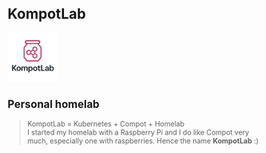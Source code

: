 # KompotLab

<img src="docs/images/logo.png" alt="Logo" width="100" />

## Personal homelab
>KompotLab = Kubernetes + Compot + Homelab <br>
I started my homelab with a Raspberry Pi and I do like Compot very much, especially one with raspberries. Hence the name **KompotLab** :)
